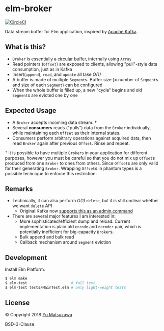 # elm-broker

[![CircleCI](https://circleci.com/gh/ymtszw/elm-broker/tree/master.svg?style=svg)](https://circleci.com/gh/ymtszw/elm-broker/tree/master)

Data stream buffer for Elm application, inspired by [Apache Kafka](https://kafka.apache.org/).

## What is this?

- `Broker` is essentially a [circular buffer](https://www.wikiwand.com/en/Circular_buffer), internally using `Array`
- Read pointers (`Offset`) are exposed to clients, allowing "pull"-style data consumption, just as in Kafka
- Insert(`append`), `read`, and `update` all take _O(1)_
- A buffer is made of multiple `Segment`s. Buffer size (= number of `Segment`s and size of each `Segment`) can be configured
- When the whole buffer is filled up, a new "cycle" begins and old `Segment`s are evicted one by one

## Expected Usage

- A `Broker` accepts incoming data stream. &dagger;
- Several **consumers** reads ("pulls") data from the `Broker` individually, while maintaining each `Offset` as their internal states.
- Consumers perform arbitrary operations against acquired data, then read `Broker` again after previous `Offset`. Rinse and repeat.

&dagger;
It is possible to have multiple `Broker`s in your application for different purposes,
however you must be careful so that you do not mix up `Offset`s produced from one `Broker` to ones from others.
Since `Offset`s are only valid for their generating `Broker`.
Wrapping `Offset`s in phantom types is a possible technique to enforce this restriction.

## Remarks

- Technically, it can also perform _O(1)_ `delete`, but it is still unclear whether we want `delete` API
    - Original Kafka now [supports this as an admin command](https://github.com/apache/kafka/blob/trunk/core/src/main/scala/kafka/admin/DeleteRecordsCommand.scala)
- There are several major features I am interested in:
    - More sophisticated/efficient dump and reload. Current implementation is plain old `encode` and `decoder` pair,
      which is potentially inefficient for big-capacity `Broker`s.
    - Bulk append and bulk read
    - Callback mechanism around `Segment` eviction

## Development

Install Elm Platform.

```sh
$ elm make
$ elm-test                    # full test
$ elm-test tests/MainTest.elm # only light-weight tests
```

## License

&copy; Copyright 2018 [Yu Matsuzawa](https://github.com/ymtszw)

BSD-3-Clause
